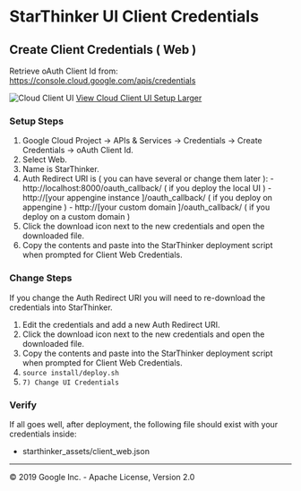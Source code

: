# StarThinker UI Client Credentials

## Create Client Credentials ( Web )

Retrieve oAuth Client Id from: https://console.cloud.google.com/apis/credentials

![Cloud Client UI](images/cloud_client_web.png)
[View Cloud Client UI Setup Larger](images/cloud_client_web.png)

### Setup Steps

 1. Google Cloud Project -> APIs & Services -> Credentials -> Create Credentials -> oAuth Client Id.
   1. Select Web.
   1. Name is StarThinker.
   1. Auth Redirect URI is ( you can have several or change them later ):
     - http://localhost:8000/oauth_callback/ ( if you deploy the local UI )
     - http://[your appengine instance ]/oauth_callback/ ( if you deploy on appengine )
     - http://[your custom domain ]/oauth_callback/ ( if you deploy on a custom domain )
 1. Click the download icon next to the new credentials and open the downloaded file.
 1. Copy the contents and paste into the StarThinker deployment script when prompted for Client Web Credentials.

### Change Steps

If you change the Auth Redirect URI you will need to re-download the credentials into StarThinker.

 1. Edit the credentials and add a new Auth Redirect URI.
 1. Click the download icon next to the new credentials and open the downloaded file.
 1. Copy the contents and paste into the StarThinker deployment script when prompted for Client Web Credentials.
   1. ```source install/deploy.sh```
   1. ```7) Change UI Credentials```

### Verify

If all goes well, after deployment, the following file should exist with your credentials inside:

- starthinker_assets/client_web.json

---
&copy; 2019 Google Inc. - Apache License, Version 2.0
